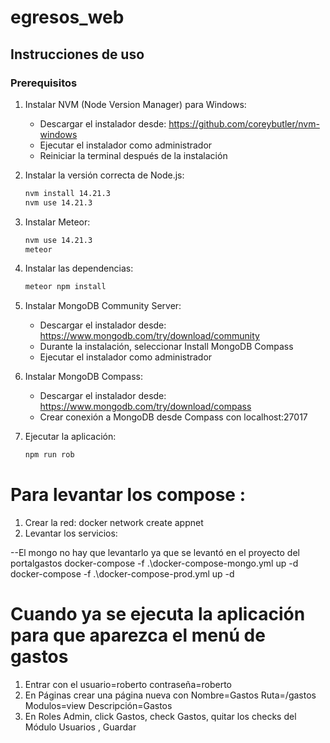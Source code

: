 # egresos_web

## Instrucciones de uso

### Prerequisitos

1. Instalar NVM (Node Version Manager) para Windows:

   - Descargar el instalador desde: https://github.com/coreybutler/nvm-windows
   - Ejecutar el instalador como administrador
   - Reiniciar la terminal después de la instalación

2. Instalar la versión correcta de Node.js:

   ```bash
   nvm install 14.21.3
   nvm use 14.21.3

   ```

3. Instalar Meteor:
   ```bash
   nvm use 14.21.3
   meteor
   ```
4. Instalar las dependencias:

   ```bash
   meteor npm install
   ```

5. Instalar MongoDB Community Server:

   - Descargar el instalador desde: https://www.mongodb.com/try/download/community
   - Durante la instalación, seleccionar Install MongoDB Compass
   - Ejecutar el instalador como administrador

6. Instalar MongoDB Compass:

   - Descargar el instalador desde: https://www.mongodb.com/try/download/compass
   - Crear conexión a MongoDB desde Compass con localhost:27017

7. Ejecutar la aplicación:
   ```bash
   npm run rob
   ```

# Para levantar los compose :
1. Crear la red:
docker network create appnet
2. Levantar los servicios:

--El mongo no hay que levantarlo ya que se levantó en el proyecto del portalgastos
docker-compose -f .\docker-compose-mongo.yml up -d
docker-compose -f .\docker-compose-prod.yml up -d 

# Cuando ya se ejecuta la aplicación para que aparezca el menú de gastos

1. Entrar con el usuario=roberto contraseña=roberto
2. En Páginas crear una página nueva con Nombre=Gastos Ruta=/gastos Modulos=view Descripción=Gastos
3. En Roles Admin, click Gastos, check Gastos, quitar los checks del Módulo Usuarios , Guardar